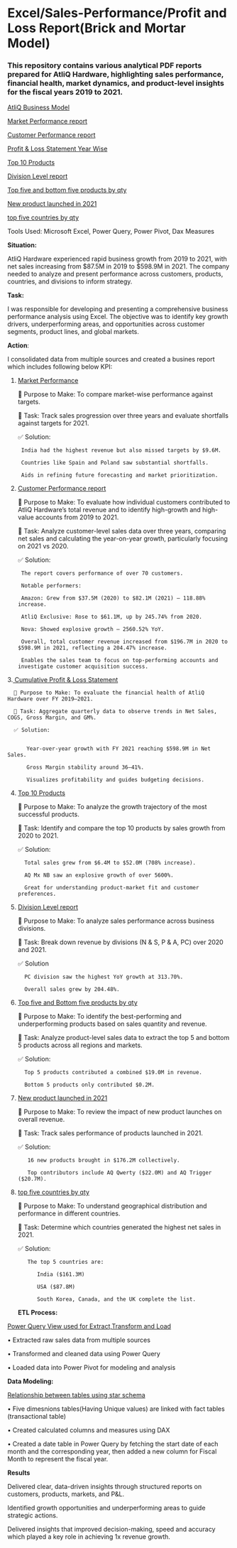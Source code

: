 # Excel/Sales-Performance/Profit and Loss Report(Brick and Mortar Model) 
### This repository contains various analytical PDF reports prepared for AtliQ Hardware, highlighting sales performance, financial health, market dynamics, and product-level insights for the fiscal years 2019 to 2021.

<a href = "https://github.com/Piyush-tikiya/Excel-Sales-Performance-Report/blob/main/AtliQ%20Hardware%20Business%20Hierarchy%20Model.pdf"> AtliQ Business Model </a>

<a href = "https://github.com/Piyush-tikiya/Excel-Sales-Performance-Report/blob/main/market%20performance.pdf"> Market Performance report </a>

<a href = "https://github.com/Piyush-tikiya/Excel-Sales-Performance-Report/blob/main/Customer%20performance%20report.pdf"> Customer Performance report </a>
  
<a href = "https://github.com/Piyush-tikiya/Excel-Sales-Performance-Report/blob/main/CUMULATIVE%20P%26L%20REPORT.pdf"> Profit & Loss Statement Year Wise </a>

<a href = "https://github.com/Piyush-tikiya/Excel-Sales-Performance-Report/blob/main/Top%2010%20products.pdf">Top 10 Products </a>

<a href = "https://github.com/Piyush-tikiya/Excel-Sales-Performance-Report/blob/main/division%20level%20report.pdf"> Division Level report </a>

<a href = "https://github.com/Piyush-tikiya/Excel-Sales-Performance-Report/blob/main/top%20%20and%20least%205%20products.pdf"> Top five and bottom five products by qty </a>

<a href = "https://github.com/Piyush-tikiya/Excel-Sales-Performance-Report/blob/main/New%20products%20launched%202021.pdf"> New product launched in 2021 </a>

<a href = "https://github.com/Piyush-tikiya/Excel-Sales-Performance-Report/blob/main/top%205%20countries.pdf"> top five countries by qty </a>

Tools Used: Microsoft Excel, Power Query, Power Pivot, Dax Measures

**Situation:**

AtliQ Hardware experienced rapid business growth from 2019 to 2021, with net sales increasing from $87.5M in 2019 to $598.9M in 2021. The company needed to analyze and present performance across customers, products, countries, and divisions to inform strategy.

**Task:**

I was responsible for developing and presenting a comprehensive business performance analysis using Excel. The objective was to identify key growth drivers, underperforming areas, and opportunities across customer segments, product lines, and global markets.


**Action**: 

I consolidated data from multiple sources and created a busines report which includes following below KPI:


1) <a href = "https://github.com/Piyush-tikiya/Excel-Sales-Performance-Report/blob/main/market%20performance.pdf"> Market Performance </a> 
   
    🎯 Purpose to Make: 
      To compare market-wise performance against targets.

    📝 Task: 
      Track sales progression over three years and evaluate shortfalls against targets for 2021.

    ✅ Solution: 

        India had the highest revenue but also missed targets by $9.6M.
   
        Countries like Spain and Poland saw substantial shortfalls.

        Aids in refining future forecasting and market prioritization.

 2. <a href = "https://github.com/Piyush-tikiya/Excel-Sales-Performance-Report/blob/main/Customer%20performance%20report.pdf"> Customer Performance report </a>
      
    🎯 Purpose to Make: To evaluate how individual customers contributed to AtliQ Hardware’s total revenue and to identify high-growth and high-value accounts from 2019 to 2021.

    📝 Task: Analyze customer-level sales data over three years, comparing net sales and calculating the year-on-year growth, particularly focusing on 2021 vs 2020.

    ✅ Solution:

         The report covers performance of over 70 customers.

         Notable performers:

         Amazon: Grew from $37.5M (2020) to $82.1M (2021) — 118.88% increase.

         AtliQ Exclusive: Rose to $61.1M, up by 245.74% from 2020.

         Nova: Showed explosive growth — 2560.52% YoY.

         Overall, total customer revenue increased from $196.7M in 2020 to $598.9M in 2021, reflecting a 204.47% increase.

         Enables the sales team to focus on top-performing accounts and investigate customer acquisition success.
    

3.<a href = "https://github.com/Piyush-tikiya/Excel-Sales-Performance-Report/blob/main/CUMULATIVE%20P%26L%20REPORT.pdf"> Cumulative Profit & Loss Statement </a>
       
      🎯 Purpose to Make: To evaluate the financial health of AtliQ Hardware over FY 2019–2021.

      📝 Task: Aggregate quarterly data to observe trends in Net Sales, COGS, Gross Margin, and GM%.

      ✅ Solution:
   

          Year-over-year growth with FY 2021 reaching $598.9M in Net Sales.
   
          Gross Margin stability around 36–41%.

          Visualizes profitability and guides budgeting decisions.

 4) <a href = "https://github.com/Piyush-tikiya/Excel-Sales-Performance-Report/blob/main/Top%2010%20products.pdf">Top 10 Products </a>
      
     🎯 Purpose to Make: To analyze the growth trajectory of the most successful products.

     📝 Task: Identify and compare the top 10 products by sales growth from 2020 to 2021.

     ✅ Solution:

   
          Total sales grew from $6.4M to $52.0M (708% increase).

          AQ Mx NB saw an explosive growth of over 5600%.

          Great for understanding product-market fit and customer preferences.
    

5) <a href = "https://github.com/Piyush-tikiya/Excel-Sales-Performance-Report/blob/main/division%20level%20report.pdf"> Division Level report </a>
     
     🎯 Purpose to Make: To analyze sales performance across business divisions.

     📝 Task: Break down revenue by divisions (N & S, P & A, PC) over 2020 and 2021.

     ✅ Solution
     
         PC division saw the highest YoY growth at 313.70%.

         Overall sales grew by 204.48%.
     

 6) <a href = "https://github.com/Piyush-tikiya/Excel-Sales-Performance-Report/blob/main/top%20%20and%20least%205%20products.pdf"> Top five and Bottom five products by qty </a>

     🎯 Purpose to Make: To identify the best-performing and underperforming products based on sales quantity and revenue.

     📝 Task: Analyze product-level sales data to extract the top 5 and bottom 5 products across all regions and markets.

     ✅ Solution:

          Top 5 products contributed a combined $19.0M in revenue.

          Bottom 5 products only contributed $0.2M.
    
8) <a href = "https://github.com/Piyush-tikiya/Excel-Sales-Performance-Report/blob/main/New%20products%20launched%202021.pdf"> New product launched in 2021 </a>
   
     🎯 Purpose to Make: To review the impact of new product launches on overall revenue.

     📝 Task: Track sales performance of products launched in 2021.

     ✅ Solution:

          16 new products brought in $176.2M collectively.

          Top contributors include AQ Qwerty ($22.0M) and AQ Trigger ($20.7M).

9) <a href = "https://github.com/Piyush-tikiya/Excel-Sales-Performance-Report/blob/main/top%205%20countries.pdf"> top five countries by qty </a>

      🎯 Purpose to Make: To understand geographical distribution and performance in different countries.

      📝 Task: Determine which countries generated the highest net sales in 2021.

      ✅ Solution:
   
          The top 5 countries are:

             India ($161.3M)

             USA ($87.8M)

             South Korea, Canada, and the UK complete the list.

            

   **ETL Process:**

<a href = "https://github.com/Piyush-tikiya/Excel-Sales-Performance-Report/blob/main/power%20query%20view.png"> Power Query View used for Extract,Transform and Load  </a>

•	Extracted raw sales data from multiple sources

•	Transformed and cleaned data using Power Query

•	Loaded data into Power Pivot for modeling and analysis

  **Data Modeling:**

<a href = "https://github.com/Piyush-tikiya/Excel-Sales-Performance-Report/blob/main/data%20model.png"> Relationship between tables using star schema  </a>

•	Five dimesnions tables(Having Unique values) are linked with fact tables (transactional table)

•	Created calculated columns and measures using DAX

• Created a date table in Power Query by fetching the start date of each month and the corresponding year, then added a new column for Fiscal Month to represent the fiscal year.

**Results**

Delivered clear, data-driven insights through structured reports on customers, products, markets, and P&L.

Identified growth opportunities and underperforming areas to guide strategic actions.

Delivered insights that improved decision-making, speed and accuracy which played a key role in achieving  1x revenue growth.










